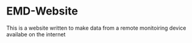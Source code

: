 # EMD-Website
This is a website written to make data from a remote monitoiring device availabe on the internet
